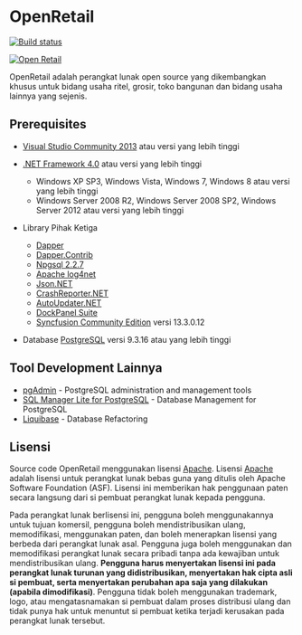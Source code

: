 OpenRetail
==============================================

[![Build status](https://ci.appveyor.com/api/projects/status/a2cf5uy7b16w386b?svg=true)](https://ci.appveyor.com/project/rudi-krsoftware/open-retail)

[![Open Retail](https://openretailblog.files.wordpress.com/2017/03/banner-small-pre-alpha.png)](https://openretailblog.wordpress.com/)

OpenRetail adalah perangkat lunak open source yang dikembangkan khusus untuk bidang usaha ritel, grosir, toko bangunan dan bidang usaha lainnya yang sejenis.

Prerequisites
-----------------------------------------------
* [Visual Studio Community 2013](https://www.visualstudio.com/en-us/news/releasenotes/vs2013-community-vs) atau versi yang lebih tinggi
* [.NET Framework 4.0](https://www.microsoft.com/en-us/download/details.aspx?id=17718) atau versi yang lebih tinggi
    * Windows XP SP3, Windows Vista, Windows 7, Windows 8 atau versi yang lebih tinggi
    * Windows Server 2008 R2, Windows Server 2008 SP2, Windows Server 2012 atau versi yang lebih tinggi    

* Library Pihak Ketiga
    * [Dapper](http://www.nuget.org/packages/Dapper/)
    * [Dapper.Contrib](http://www.nuget.org/packages/Dapper.Contrib/)
    * [Npgsql 2.2.7](http://www.nuget.org/packages/Npgsql/2.2.72)
    * [Apache log4net](https://www.nuget.org/packages/log4net/)
	* [Json.NET](http://www.nuget.org/packages/Newtonsoft.Json/9.0.1)	
    * [CrashReporter.NET](http://www.nuget.org/packages/CrashReporter.NET.Official/)
    * [AutoUpdater.NET](https://www.nuget.org/packages/Autoupdater.NET.Official/)
    * [DockPanel Suite](https://www.nuget.org/packages/DockPanelSuite/)
    * [Syncfusion Community Edition](https://www.syncfusion.com/products/communitylicense/) versi 13.3.0.12

* Database [PostgreSQL](https://www.postgresql.org/) versi 9.3.16 atau yang lebih tinggi

Tool Development Lainnya
-----------------------------------------------
* [pgAdmin](https://www.pgadmin.org/) - PostgreSQL administration and management tools
* [SQL Manager Lite for PostgreSQL](http://www.sqlmanager.net/products/postgresql/manager/download) - Database Management for PostgreSQL
* [Liquibase](http://www.liquibase.org/) - Database Refactoring 

Lisensi
-----------------------------------------------

Source code OpenRetail menggunakan lisensi [Apache](http://www.apache.org/licenses/LICENSE-2.0). Lisensi [Apache](http://www.apache.org/licenses/LICENSE-2.0) adalah lisensi untuk perangkat lunak bebas guna yang ditulis oleh Apache Software Foundation (ASF). Lisensi ini memberikan hak penggunaan paten secara langsung dari si pembuat perangkat lunak kepada pengguna.

Pada perangkat lunak berlisensi ini, pengguna boleh menggunakannya untuk tujuan komersil, pengguna boleh mendistribusikan ulang, memodifikasi, menggunakan paten, dan boleh menerapkan lisensi yang berbeda dari perangkat lunak asal. Pengguna juga boleh menggunakan dan memodifikasi perangkat lunak secara pribadi tanpa ada kewajiban untuk mendistribusikan ulang. **Pengguna harus menyertakan lisensi ini pada perangkat lunak turunan yang didistribusikan, menyertakan hak cipta asli si pembuat, serta menyertakan perubahan apa saja yang dilakukan (apabila dimodifikasi)**. Pengguna tidak boleh menggunakan trademark, logo, atau mengatasnamakan si pembuat dalam proses distribusi ulang dan tidak punya hak untuk menuntut si pembuat ketika terjadi kerusakan pada perangkat lunak tersebut.